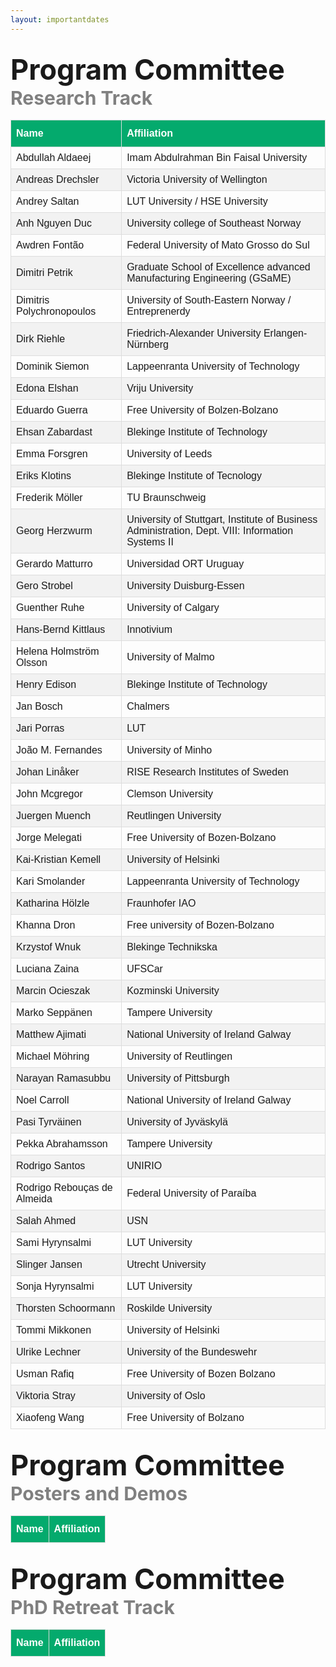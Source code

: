```yaml
---
layout: importantdates
---
```


<style>
#customers {
  font-family: Arial, Helvetica, sans-serif;
  border-collapse: collapse;
  width: 100%;
}

#customers td, #customers th {
  border: 1px solid #ddd;
  padding: 8px;
}

#customers tr:nth-child(even){background-color: #f2f2f2;}

#customers tr:hover {background-color: #ddd;}

#customers th {
  padding-top: 12px;
  padding-bottom: 12px;
  text-align: left;
  background-color: #04AA6D;
  color: white;
}
</style>

<div class="col-lg8 mx-auto">
    <h2 class="display-4" style="text-align: left;">
               <span style="font-size:45px"> Program Committee </span> 
               <span style="color:grey; font-size:30px"> Research Track </span> 
    </h2>
</div>
<p>
<table id="customers">
  <tr>
    <th>Name</th>
    <th>Affiliation</th>
  </tr>
    <tbody>
    <tr><td>Abdullah Aldaeej</td><td>Imam Abdulrahman Bin Faisal University</td></tr>
    <tr><td>Andreas Drechsler</td><td>Victoria University of Wellington</td></tr>
    <tr><td>Andrey Saltan</td><td>LUT University / HSE University</td></tr>
    <tr><td>Anh Nguyen Duc</td><td>University college of Southeast Norway</td></tr>
    <tr><td>Awdren Fontão</td><td>Federal University of Mato Grosso do Sul</td></tr>
    <tr><td>Dimitri Petrik</td><td>Graduate School of Excellence advanced Manufacturing Engineering (GSaME)</td></tr>
    <tr><td>Dimitris Polychronopoulos</td><td>University of South-Eastern Norway / Entreprenerdy</td></tr>
    <tr><td>Dirk Riehle</td><td>Friedrich-Alexander University Erlangen-Nürnberg</td></tr>
    <tr><td>Dominik Siemon</td><td>Lappeenranta University of Technology</td></tr>
    <tr><td>Edona Elshan</td><td>Vriju University</td></tr>
    <tr><td>Eduardo Guerra</td><td>Free University of Bolzen-Bolzano</td></tr>
    <tr><td>Ehsan Zabardast</td><td>Blekinge Institute of Technology</td></tr>
    <tr><td>Emma Forsgren</td><td>University of Leeds</td></tr>
    <tr><td>Eriks Klotins</td><td>Blekinge Institute of Tecnology</td></tr>
    <tr><td>Frederik Möller</td><td>TU Braunschweig</td></tr>
    <tr><td>Georg Herzwurm</td><td>University of Stuttgart, Institute of Business Administration, Dept. VIII: Information Systems II</td></tr>
    <tr><td>Gerardo Matturro</td><td>Universidad ORT Uruguay</td></tr>
    <tr><td>Gero Strobel</td><td>University Duisburg-Essen</td></tr>
    <tr><td>Guenther Ruhe</td><td>University of Calgary</td></tr>
    <tr><td>Hans-Bernd Kittlaus</td><td>Innotivium</td></tr>
    <tr><td>Helena Holmström Olsson</td><td>University of Malmo</td></tr>
    <tr><td>Henry Edison</td><td>Blekinge Institute of Technology</td></tr>
    <tr><td>Jan Bosch</td><td>Chalmers</td></tr>
    <tr><td>Jari Porras</td><td>LUT</td></tr>
    <tr><td>João M. Fernandes</td><td>University of Minho</td></tr>
    <tr><td>Johan Linåker</td><td>RISE Research Institutes of Sweden</td></tr>
    <tr><td>John Mcgregor</td><td>Clemson University</td></tr>
    <tr><td>Juergen Muench</td><td>Reutlingen University</td></tr>
    <tr><td>Jorge Melegati</td><td>Free University of Bozen-Bolzano</td></tr>
    <tr><td>Kai-Kristian Kemell</td><td>University of Helsinki</td></tr>
    <tr><td>Kari Smolander</td><td>Lappeenranta University of Technology</td></tr>
    <tr><td>Katharina Hölzle</td><td>Fraunhofer IAO</td></tr>
    <tr><td>Khanna Dron</td><td>Free university of Bozen-Bolzano</td></tr>
    <tr><td>Krzystof Wnuk</td><td>Blekinge Technikska</td></tr>
    <tr><td>Luciana Zaina</td><td>UFSCar</td></tr>
    <tr><td>Marcin Ocieszak</td><td>Kozminski University</td></tr>
    <tr><td>Marko Seppänen</td><td>Tampere University</td></tr>
    <tr><td>Matthew Ajimati</td><td>National University of Ireland Galway</td></tr>
    <tr><td>Michael Möhring</td><td>University of Reutlingen</td></tr>
    <tr><td>Narayan Ramasubbu</td><td>University of Pittsburgh</td></tr>
    <tr><td>Noel Carroll</td><td>National University of Ireland Galway</td></tr>
    <tr><td>Pasi Tyrväinen</td><td>University of Jyväskylä</td></tr>
    <tr><td>Pekka Abrahamsson</td><td>Tampere University</td></tr>
    <tr><td>Rodrigo Santos</td><td>UNIRIO</td></tr>
    <tr><td>Rodrigo Rebouças de Almeida</td><td>Federal University of Paraíba</td></tr>
    <tr><td>Salah Ahmed</td><td>USN</td></tr>
    <tr><td>Sami Hyrynsalmi</td><td>LUT University</td></tr>
    <tr><td>Slinger Jansen</td><td>Utrecht University</td></tr>
    <tr><td>Sonja Hyrynsalmi</td><td>LUT University</td></tr>
    <tr><td>Thorsten Schoormann</td><td>Roskilde University</td></tr>
    <tr><td>Tommi Mikkonen</td><td>University of Helsinki</td></tr>
    <tr><td>Ulrike Lechner</td><td>University of the Bundeswehr</td></tr>
    <tr><td>Usman Rafiq</td><td>Free University of Bozen Bolzano</td></tr>
    <tr><td>Viktoria Stray</td><td>University of Oslo</td></tr>
    <tr><td>Xiaofeng Wang</td><td>Free University of Bolzano</td></tr>
  </tbody>
</table>
</p>

<div class="col-lg8 mx-auto">
    <h2 class="display-4" style="text-align: left;">
               <span style="font-size:45px"> Program Committee </span> 
               <span style="color:grey; font-size:30px"> Posters and Demos </span> 
    </h2>
 </div> 
<p>
<table id="customers">
  <tr>
    <th>Name</th>
    <th>Affiliation</th>
  </tr>


</table>
</p>

<div class="col-lg8 mx-auto">
    <h2 class="display-4" style="text-align: left;">
               <span style="font-size:45px"> Program Committee </span> 
               <span style="color:grey; font-size:30px"> PhD Retreat Track </span> 
    </h2>
  </div>
<p>
<table id="customers">
  <tr>
    <th>Name</th>
    <th>Affiliation</th>
  </tr>


</table>
</p>
